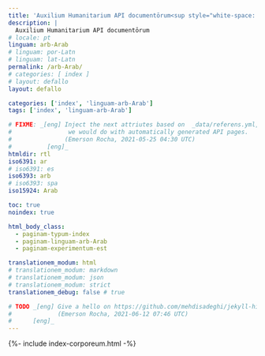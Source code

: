 ```yaml
---
title: 'Auxilium Humanitarium API documentōrum<sup style="white-space: nowrap;">(👩‍🔬<em>alpha</em>👨‍🔬)</sup>'
description: |
  Auxilium Humanitarium API documentōrum
# locale: pt
linguam: arb-Arab
# linguam: por-Latn
# linguam: lat-Latn
permalink: /arb-Arab/
# categories: [ index ]
# layout: defallo
layout: defallo

categories: ['index', 'linguam-arb-Arab']
tags: ['index', 'linguam-arb-Arab']

# FIXME: _[eng] Inject the next attriutes based on  _data/referens.yml, like
#                we would do with automatically generated API pages.
#               (Emerson Rocha, 2021-05-25 04:30 UTC)
#          [eng]_
htmldir: rtl
iso6391: ar
# iso6391: es
iso6393: arb
# iso6393: spa
iso15924: Arab

toc: true
noindex: true

html_body_class:
  - paginam-typum-index
  - paginam-linguam-arb-Arab
  - paginam-experimentum-est

translationem_modum: html
# translationem_modum: markdown
# translationem_modum: json
# translationem_modum: strict
translationem_debug: false # true

# TODO _[eng] Give a hello on https://github.com/mehdisadeghi/jekyll-hinduarabic
#             (Emerson Rocha, 2021-06-12 07:46 UTC)
#      [eng]_
---
```


{%- include index-corporeum.html -%}

